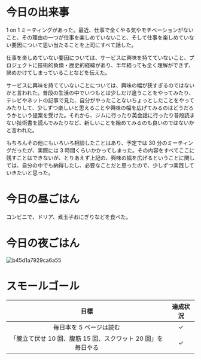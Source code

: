 # 今日の出来事
1 on 1 ミーティングがあった。最近、仕事で全くやる気やモチベーションがないこと、その理由の一つが仕事を楽しめていないこと、そして仕事を楽しめていない要因について思い当たることを上司にすべて話した。

仕事を楽しめていない要因については、サービスに興味を持てていないこと、プロジェクトに技術的負債・歴史的経緯があり、半年経っても全く理解ができず、諦めかけてしまっていることなどを伝えた。

サービスに興味を持てていないことについては、興味の幅が狭すぎるのではないかと言われた。普段の生活の中でいつもとは少しだけ違うことをやってみたり、テレビやネットの記事で見た、自分がやったことないちょっとしたことをやってみたりして、少しずつ楽しいと思えることや興味の幅を広げてみるのはどうだろうかという提案を受けた。それから、ジムに行ったり英会話に行ったり普段読まない技術書を読んでみたりなど、新しいことを始めてみるのも良いのではないかと言われた。

もちろんその他にもいろいろ相談したことはあり、予定では 30 分のミーティングだったが、実際には 3 時間くらいかかってしまった。その内容をすべてここに残すことはできないが、とりあえず上記の、興味の幅を広げるということに関しては、自分の中でも納得したし、必要なことだと思ったので、少しずつ実践していきたいと思った。

# 今日の昼ごはん
コンビニで、ドリア、煮玉子おにぎりなどを食べた。

# 今日の夜ごはん
![b45d1a7929ca6a55](/images/2019/02/b45d1a7929ca6a55.jpg)

# スモールゴール
| 目標 | 達成状況 |
|:---:|:---:|
| 毎日本を 5 ページは読む | ✓ |
| 「腕立て伏せ 10 回、腹筋 15 回、スクワット 20 回」を毎日やる | ✓ |
